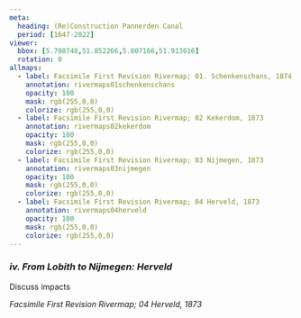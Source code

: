 ```yaml
---
meta:
  heading: (Re)Construction Pannerden Canal
  period: [1647-2022]
viewer:
  bbox: [5.708748,51.852266,5.807166,51.913016]
  rotation: 0
allmaps:
  - label: Facsimile First Revision Rivermap; 01. Schenkenschans, 1874
    annotation: rivermaps01schenkenschans
    opacity: 100
    mask: rgb(255,0,0)
    colorize: rgb(255,0,0)
  - label: Facsimile First Revision Rivermap; 02 Kekerdom, 1873
    annotation: rivermaps02kekerdom
    opacity: 100
    mask: rgb(255,0,0)
    colorize: rgb(255,0,0)
  - label: Facsimile First Revision Rivermap; 03 Nijmegen, 1873
    annotation: rivermaps03nijmegen
    opacity: 100
    mask: rgb(255,0,0)
    colorize: rgb(255,0,0)
  - label: Facsimile First Revision Rivermap; 04 Herveld, 1873
    annotation: rivermaps04herveld
    opacity: 100
    mask: rgb(255,0,0)
    colorize: rgb(255,0,0)
---
```


### _iv.    From Lobith to Nijmegen: Herveld_

Discuss impacts

_Facsimile First Revision Rivermap; 04 Herveld, 1873_
